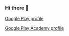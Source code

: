 ### Hi there 👋

[Google Play profile](play.google.com/store/apps/dev?id=8803824029290834135)

[Google Play Academy profile](playacademy.exceedlms.com/profiles/ma034bdc46)

<!--
**Vukan-Markovic/Vukan-Markovic** is a ✨ _special_ ✨ repository because its `README.md` (this file) appears on your GitHub profile.

Here are some ideas to get you started:

- 🔭 I’m currently working on ...
- 🌱 I’m currently learning ...
- 👯 I’m looking to collaborate on ...
- 🤔 I’m looking for help with ...
- 💬 Ask me about ...
- 📫 How to reach me: ...
- 😄 Pronouns: ...
- ⚡ Fun fact: ...
-->
